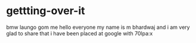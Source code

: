 # gettting-over-it
bmw laungo gom me 
hello everyone 
             my name is m bhardwaj and i am very glad to share that i have been placed at google with 70lpa:x

